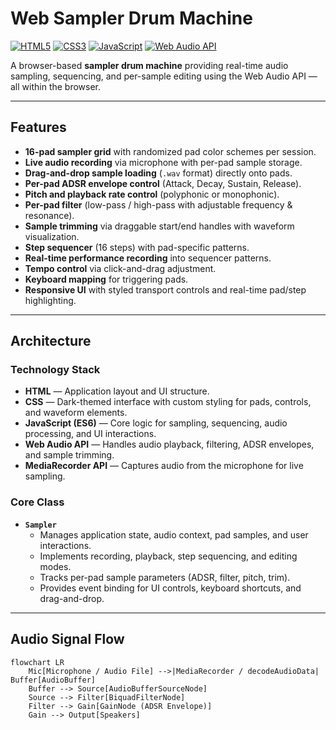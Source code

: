 # Web Sampler Drum Machine

[![HTML5](https://img.shields.io/badge/HTML5-E34F26?logo=html5&logoColor=white)](https://developer.mozilla.org/en-US/docs/Web/Guide/HTML/HTML5)
[![CSS3](https://img.shields.io/badge/CSS3-1572B6?logo=css3&logoColor=white)](https://developer.mozilla.org/en-US/docs/Web/CSS)
[![JavaScript](https://img.shields.io/badge/JavaScript-ES6%2B-F7DF1E?logo=javascript&logoColor=black)](https://developer.mozilla.org/en-US/docs/Web/JavaScript)
[![Web Audio API](https://img.shields.io/badge/Web%20Audio%20API-Enabled-blue)](https://developer.mozilla.org/en-US/docs/Web/API/Web_Audio_API)

A browser-based **sampler drum machine** providing real-time audio sampling, sequencing, and per-sample editing using the Web Audio API — all within the browser.

---

## Features

- **16-pad sampler grid** with randomized pad color schemes per session.
- **Live audio recording** via microphone with per-pad sample storage.
- **Drag-and-drop sample loading** (`.wav` format) directly onto pads.
- **Per-pad ADSR envelope control** (Attack, Decay, Sustain, Release).
- **Pitch and playback rate control** (polyphonic or monophonic).
- **Per-pad filter** (low-pass / high-pass with adjustable frequency & resonance).
- **Sample trimming** via draggable start/end handles with waveform visualization.
- **Step sequencer** (16 steps) with pad-specific patterns.
- **Real-time performance recording** into sequencer patterns.
- **Tempo control** via click-and-drag adjustment.
- **Keyboard mapping** for triggering pads.
- **Responsive UI** with styled transport controls and real-time pad/step highlighting.

---

## Architecture

### Technology Stack
- **HTML** — Application layout and UI structure.
- **CSS** — Dark-themed interface with custom styling for pads, controls, and waveform elements.
- **JavaScript (ES6)** — Core logic for sampling, sequencing, audio processing, and UI interactions.
- **Web Audio API** — Handles audio playback, filtering, ADSR envelopes, and sample trimming.
- **MediaRecorder API** — Captures audio from the microphone for live sampling.

### Core Class
- **`Sampler`**
  - Manages application state, audio context, pad samples, and user interactions.
  - Implements recording, playback, step sequencing, and editing modes.
  - Tracks per-pad sample parameters (ADSR, filter, pitch, trim).
  - Provides event binding for UI controls, keyboard shortcuts, and drag-and-drop.

---

## Audio Signal Flow

```mermaid
flowchart LR
    Mic[Microphone / Audio File] -->|MediaRecorder / decodeAudioData| Buffer[AudioBuffer]
    Buffer --> Source[AudioBufferSourceNode]
    Source --> Filter[BiquadFilterNode]
    Filter --> Gain[GainNode (ADSR Envelope)]
    Gain --> Output[Speakers]
```